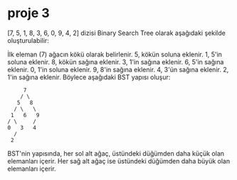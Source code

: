 # proje 3

[7, 5, 1, 8, 3, 6, 0, 9, 4, 2] dizisi Binary Search Tree olarak aşağıdaki şekilde oluşturulabilir:

İlk eleman (7) ağacın kökü olarak belirlenir.
5, kökün soluna eklenir.
1, 5'in soluna eklenir.
8, kökün sağına eklenir.
3, 1'in sağına eklenir.
6, 5'in sağına eklenir.
0, 1'in soluna eklenir.
9, 8'in sağına eklenir.
4, 3'ün sağına eklenir.
2, 1'in sağına eklenir.
Böylece aşağıdaki BST yapısı oluşur:

         7
        / \
       5   8
      / \   \
     1   6   9
    / \     /
    0   3   4
      /    
     2     

BST'nin yapısında, her sol alt ağaç, üstündeki düğümden daha küçük olan elemanları içerir. Her sağ alt ağaç ise üstündeki düğümden daha büyük olan elemanları içerir.